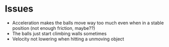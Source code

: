 # Issues
- Acceleration makes the balls move way too much even when in a stable position (not enough friction, maybe??)
- The balls just start climbing walls sometimes
- Velocity not lowering when hitting a unmoving object